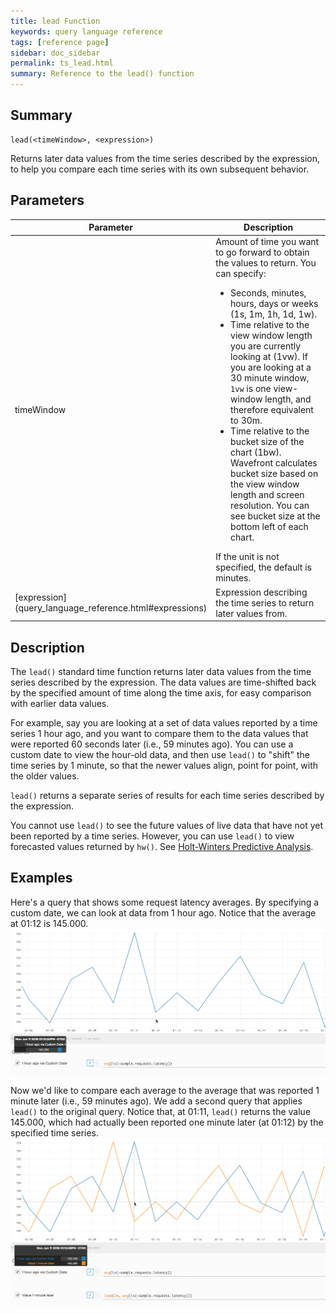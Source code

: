 ```yaml
---
title: lead Function
keywords: query language reference
tags: [reference page]
sidebar: doc_sidebar
permalink: ts_lead.html
summary: Reference to the lead() function
---
```

## Summary
```
lead(<timeWindow>, <expression>)
```
Returns later data values from the time series described by the expression, to help you compare each time series with its own subsequent behavior. 

## Parameters
<table>
<tbody>
<thead>
<tr><th width="20%">Parameter</th><th width="80%">Description</th></tr>
</thead>
<tr><td>timeWindow</td>
<td>Amount of time you want to go forward to obtain the values to return. You can specify:
<ul>
<li>Seconds, minutes, hours, days or weeks (1s, 1m, 1h, 1d, 1w).</li>
<li>Time relative to the view window length you are currently looking at (1vw). If you are looking at a 30 minute window, <code>1vw</code> is one view-window length, and therefore equivalent to 30m. </li>
<li>Time relative to the bucket size of the chart (1bw). Wavefront calculates bucket size based on the view window length and screen resolution. You can see bucket size at the bottom left of each chart.</li>
</ul>
If the unit is not specified, the default is minutes. 
</td></tr> 
<tr>
<td markdown="span"> [expression](query_language_reference.html#expressions)</td>
<td>Expression describing the time series to return later values from. </td></tr>
</tbody>
</table>


## Description

The `lead()` standard time function returns later data values from the time series described by the expression. The data values are time-shifted back by the specified amount of time along the time axis, for easy comparison with earlier data values. 

For example, say you are looking at a set of data values reported by a time series 1 hour ago, and you want to compare them to the data values that were reported 60 seconds later (i.e., 59 minutes ago). You can use a custom date to view the hour-old data, and then use `lead()` to "shift" the time series by 1 minute, so that the newer values align, point for point, with the older values. 

`lead()` returns a separate series of results for each time series described by the expression.

You cannot use `lead()` to see the future values of live data that have not yet been reported by a time series. However, you can use `lead()` to view forecasted values returned by `hw()`. See [Holt-Winters Predictive Analysis](query_language_hw_function.html). 

## Examples

Here's a query that shows some request latency averages. By specifying a custom date, we can look at data from 1 hour ago. Notice that the average at 01:12 is 145.000.
![lead before](images/ts_lead_before.png)

Now we'd like to compare each average to the average that was reported 1 minute later (i.e., 59 minutes ago). We add a second query that applies `lead()` to the original query. Notice that, at 01:11, `lead()` returns the value 145.000, which had actually been reported one minute later (at 01:12) by the specified time series. 
![lead after](images/ts_lead_after.png)

<!--- add an example that involves hw() some day ---!>
